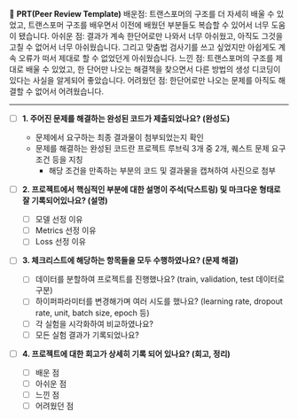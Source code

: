 🔑 **PRT(Peer Review Template)**
배운점: 트랜스포머의 구조를 더 자세히 배울 수 있었고, 트랜스포머 구조를 배우면서 이전에 배웠던 부분들도 복습할 수 있어서 너무 도움이 됐습니다.
아쉬운 점: 결과가 계속 한단어로만 나와서 너무 아쉬웠고, 아직도 그것을 고칠 수 없어서 너무 아쉬웠습니다. 그리고 맞춤법 검사기를 쓰고 싶었지만 아쉽게도 계속 오류가 떠서 제대로 할 수 없었던게 아쉬웠습니다. 
느낀 점: 트랜스포머의 구조를 제대로 배울 수 있었고, 한 단어만 나오는 해결책을 찾으면서 다른 방법의 생성 디코딩이 있다는 사실을 알게되어 좋았습니다.
어려웠던 점: 한단어로만 나오는 문제를 아직도 해결할 수 없어서 어려웠습니다.
____________________________________________________________________________________________________
- [ ]  **1. 주어진 문제를 해결하는 완성된 코드가 제출되었나요? (완성도)**
    - 문제에서 요구하는 최종 결과물이 첨부되었는지 확인
    - 문제를 해결하는 완성된 코드란 프로젝트 루브릭 3개 중 2개, 
    퀘스트 문제 요구조건 등을 지칭
        - 해당 조건을 만족하는 부분의 코드 및 결과물을 캡쳐하여 사진으로 첨부

- [ ]  **2. 프로젝트에서 핵심적인 부분에 대한 설명이 주석(닥스트링) 및 마크다운 형태로 잘 기록되어있나요? (설명)**
    - [ ]  모델 선정 이유
    - [ ]  Metrics 선정 이유
    - [ ]  Loss 선정 이유

- [ ]  **3. 체크리스트에 해당하는 항목들을 모두 수행하였나요? (문제 해결)**
    - [ ]  데이터를 분할하여 프로젝트를 진행했나요? (train, validation, test 데이터로 구분)
    - [ ]  하이퍼파라미터를 변경해가며 여러 시도를 했나요? (learning rate, dropout rate, unit, batch size, epoch 등)
    - [ ]  각 실험을 시각화하여 비교하였나요?
    - [ ]  모든 실험 결과가 기록되었나요?

- [ ]  **4. 프로젝트에 대한 회고가 상세히 기록 되어 있나요? (회고, 정리)**
    - [ ]  배운 점
    - [ ]  아쉬운 점
    - [ ]  느낀 점
    - [ ]  어려웠던 점
